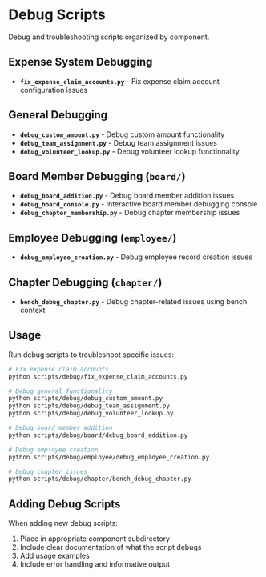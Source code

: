 # Debug Scripts

Debug and troubleshooting scripts organized by component.

## Expense System Debugging

- **`fix_expense_claim_accounts.py`** - Fix expense claim account configuration issues

## General Debugging

- **`debug_custom_amount.py`** - Debug custom amount functionality
- **`debug_team_assignment.py`** - Debug team assignment issues
- **`debug_volunteer_lookup.py`** - Debug volunteer lookup functionality

## Board Member Debugging (`board/`)

- **`debug_board_addition.py`** - Debug board member addition issues
- **`debug_board_console.py`** - Interactive board member debugging console
- **`debug_chapter_membership.py`** - Debug chapter membership issues

## Employee Debugging (`employee/`)

- **`debug_employee_creation.py`** - Debug employee record creation issues

## Chapter Debugging (`chapter/`)

- **`bench_debug_chapter.py`** - Debug chapter-related issues using bench context

## Usage

Run debug scripts to troubleshoot specific issues:

```bash
# Fix expense claim accounts
python scripts/debug/fix_expense_claim_accounts.py

# Debug general functionality
python scripts/debug/debug_custom_amount.py
python scripts/debug/debug_team_assignment.py
python scripts/debug/debug_volunteer_lookup.py

# Debug board member addition
python scripts/debug/board/debug_board_addition.py

# Debug employee creation
python scripts/debug/employee/debug_employee_creation.py

# Debug chapter issues
python scripts/debug/chapter/bench_debug_chapter.py
```

## Adding Debug Scripts

When adding new debug scripts:

1. Place in appropriate component subdirectory
2. Include clear documentation of what the script debugs
3. Add usage examples
4. Include error handling and informative output